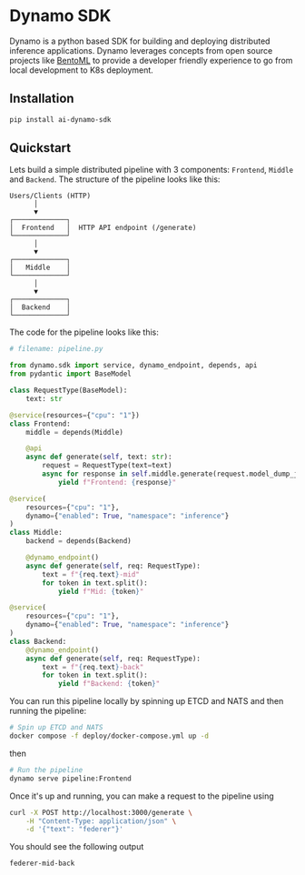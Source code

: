 # Dynamo SDK

Dynamo is a python based SDK for building and deploying distributed inference applications. Dynamo leverages concepts from open source projects like [BentoML](https://github.com/bentoml/bentoml) to provide a developer friendly experience to go from local development to K8s deployment.

## Installation

```bash
pip install ai-dynamo-sdk
```

## Quickstart
Lets build a simple distributed pipeline with 3 components: `Frontend`, `Middle` and `Backend`. The structure of the pipeline looks like this:

```
Users/Clients (HTTP)
      │
      ▼
┌─────────────┐
│  Frontend   │  HTTP API endpoint (/generate)
└─────────────┘
      │
      ▼
┌─────────────┐
│   Middle    │
└─────────────┘
      │
      ▼
┌─────────────┐
│  Backend    │
└─────────────┘
```

The code for the pipeline looks like this:

```python
# filename: pipeline.py

from dynamo.sdk import service, dynamo_endpoint, depends, api
from pydantic import BaseModel

class RequestType(BaseModel):
    text: str

@service(resources={"cpu": "1"})
class Frontend:
    middle = depends(Middle)

    @api
    async def generate(self, text: str):
        request = RequestType(text=text)
        async for response in self.middle.generate(request.model_dump_json()):
            yield f"Frontend: {response}"

@service(
    resources={"cpu": "1"},
    dynamo={"enabled": True, "namespace": "inference"}
)
class Middle:
    backend = depends(Backend)

    @dynamo_endpoint()
    async def generate(self, req: RequestType):
        text = f"{req.text}-mid"
        for token in text.split():
            yield f"Mid: {token}"

@service(
    resources={"cpu": "1"},
    dynamo={"enabled": True, "namespace": "inference"}
)
class Backend:
    @dynamo_endpoint()
    async def generate(self, req: RequestType):
        text = f"{req.text}-back"
        for token in text.split():
            yield f"Backend: {token}"
```

You can run this pipeline locally by spinning up ETCD and NATS and then running the pipeline:

```bash
# Spin up ETCD and NATS
docker compose -f deploy/docker-compose.yml up -d
```

then

```bash
# Run the pipeline
dynamo serve pipeline:Frontend
```

Once it's up and running, you can make a request to the pipeline using

```bash
curl -X POST http://localhost:3000/generate \
    -H "Content-Type: application/json" \
    -d '{"text": "federer"}'
```

You should see the following output

```bash
federer-mid-back
```
